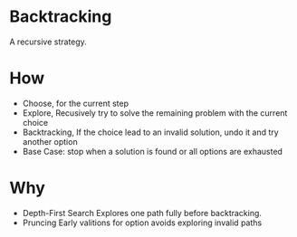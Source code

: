 # Backtracking
A recursive strategy.
# How
- Choose, for the current step
- Explore, Recusively try to solve the remaining problem with the current choice
- Backtracking, If the choice lead to an invalid solution, undo it and try another option
- Base Case: stop when a solution is found or all options are exhausted
# Why
- Depth-First Search
Explores one path fully before backtracking.
- Pruncing
Early valitions for option avoids exploring invalid paths
